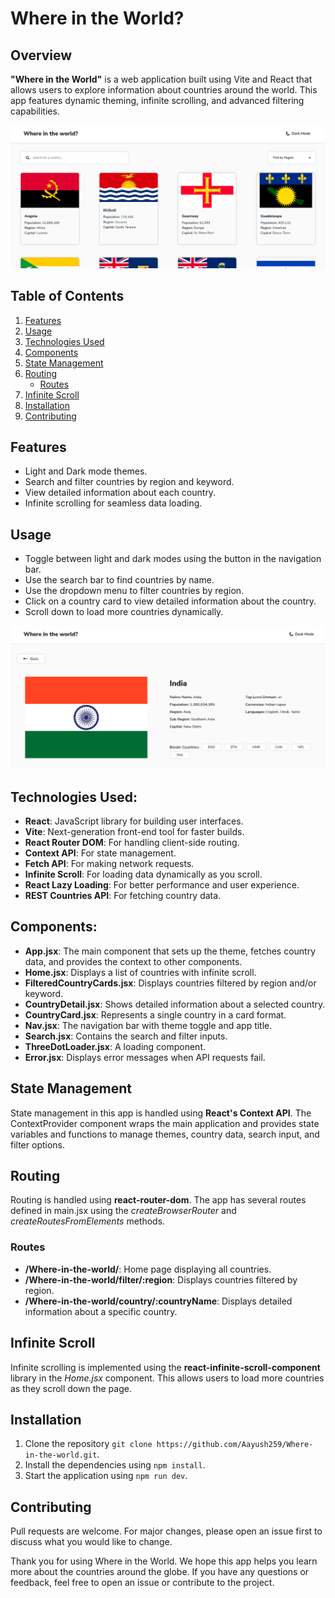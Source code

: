 # Where in the World?

## Overview

**"Where in the World"** is a web application built using Vite and React that allows users to explore information about countries around the world. This app features dynamic theming, infinite scrolling, and advanced filtering capabilities.

![Where in the World Home page](/src/images/s-1.png)

## Table of Contents

1. [Features](#features)
2. [Usage](#usage)
3. [Technologies Used](#technologies-used)
4. [Components](#components)
5. [State Management](#state-management)
6. [Routing](#routing)
    - [Routes](#routes)
7. [Infinite Scroll](#infinite-scroll)
8. [Installation](#installation)
9. [Contributing](#contributing)

## Features

- Light and Dark mode themes.
- Search and filter countries by region and keyword.
- View detailed information about each country.
- Infinite scrolling for seamless data loading.

## Usage

- Toggle between light and dark modes using the button in the navigation bar.
- Use the search bar to find countries by name.
- Use the dropdown menu to filter countries by region.
- Click on a country card to view detailed information about the country.
- Scroll down to load more countries dynamically.

![India](/src/images/s-2.png)

## Technologies Used:

- **React**: JavaScript library for building user interfaces.
- **Vite**: Next-generation front-end tool for faster builds.
- **React Router DOM**: For handling client-side routing.
- **Context API**: For state management.
- **Fetch API**: For making network requests.
- **Infinite Scroll**: For loading data dynamically as you scroll.
- **React Lazy Loading**: For better performance and user experience.
- **REST Countries API**: For fetching country data.

## Components:

- **App.jsx**: The main component that sets up the theme, fetches country data, and provides the context to other components.
- **Home.jsx**: Displays a list of countries with infinite scroll.
- **FilteredCountryCards.jsx**: Displays countries filtered by region and/or keyword.
- **CountryDetail.jsx**: Shows detailed information about a selected country.
- **CountryCard.jsx**: Represents a single country in a card format.
- **Nav.jsx**: The navigation bar with theme toggle and app title.
- **Search.jsx**: Contains the search and filter inputs.
- **ThreeDotLoader.jsx**: A loading component.
- **Error.jsx**: Displays error messages when API requests fail.

## State Management

State management in this app is handled using **React's Context API**. The ContextProvider component wraps the main application and provides state variables and functions to manage themes, country data, search input, and filter options.

## Routing

Routing is handled using **react-router-dom**. The app has several routes defined in main.jsx using the *createBrowserRouter* and *createRoutesFromElements* methods.

### Routes

- **/Where-in-the-world/**: Home page displaying all countries.
- **/Where-in-the-world/filter/:region**: Displays countries filtered by region.
- **/Where-in-the-world/country/:countryName**: Displays detailed information about a specific country.

## Infinite Scroll

Infinite scrolling is implemented using the **react-infinite-scroll-component** library in the *Home.jsx* component. This allows users to load more countries as they scroll down the page.

## Installation

1. Clone the repository `git clone https://github.com/Aayush259/Where-in-the-world.git`.
2. Install the dependencies using `npm install`.
3. Start the application using `npm run dev`.

## Contributing

Pull requests are welcome. For major changes, please open an issue first to discuss what you would like to change.


Thank you for using Where in the World. We hope this app helps you learn more about the countries around the globe. If you have any questions or feedback, feel free to open an issue or contribute to the project.
